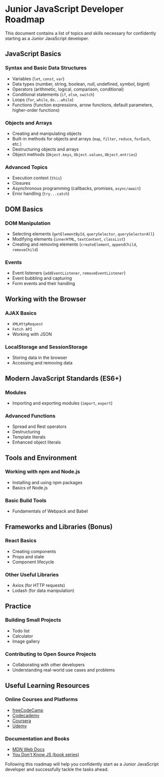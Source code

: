 # Junior JavaScript Developer Roadmap

This document contains a list of topics and skills necessary for confidently starting as a Junior JavaScript developer.

## JavaScript Basics

### Syntax and Basic Data Structures
- Variables (`let`, `const`, `var`)
- Data types (number, string, boolean, null, undefined, symbol, bigint)
- Operators (arithmetic, logical, comparison, conditional)
- Conditional statements (`if`, `else`, `switch`)
- Loops (`for`, `while`, `do...while`)
- Functions (function expressions, arrow functions, default parameters, higher-order functions)

### Objects and Arrays
- Creating and manipulating objects
- Built-in methods for objects and arrays (`map`, `filter`, `reduce`, `forEach`, etc.)
- Destructuring objects and arrays
- Object methods (`Object.keys`, `Object.values`, `Object.entries`)

### Advanced Topics
- Execution context (`this`)
- Closures
- Asynchronous programming (callbacks, promises, `async/await`)
- Error handling (`try...catch`)

## DOM Basics

### DOM Manipulation
- Selecting elements (`getElementById`, `querySelector`, `querySelectorAll`)
- Modifying elements (`innerHTML`, `textContent`, `classList`)
- Creating and removing elements (`createElement`, `appendChild`, `removeChild`)

### Events
- Event listeners (`addEventListener`, `removeEventListener`)
- Event bubbling and capturing
- Form events and their handling

## Working with the Browser

### AJAX Basics
- `XMLHttpRequest`
- `Fetch API`
- Working with JSON

### LocalStorage and SessionStorage
- Storing data in the browser
- Accessing and removing data

## Modern JavaScript Standards (ES6+)

### Modules
- Importing and exporting modules (`import`, `export`)

### Advanced Functions
- Spread and Rest operators
- Destructuring
- Template literals
- Enhanced object literals

## Tools and Environment

### Working with npm and Node.js
- Installing and using npm packages
- Basics of Node.js

### Basic Build Tools
- Fundamentals of Webpack and Babel

## Frameworks and Libraries (Bonus)

### React Basics
- Creating components
- Props and state
- Component lifecycle

### Other Useful Libraries
- Axios (for HTTP requests)
- Lodash (for data manipulation)

## Practice

### Building Small Projects
- Todo list
- Calculator
- Image gallery

### Contributing to Open Source Projects
- Collaborating with other developers
- Understanding real-world use cases and problems

## Useful Learning Resources

### Online Courses and Platforms
- [freeCodeCamp](https://www.freecodecamp.org/)
- [Codecademy](https://www.codecademy.com/)
- [Coursera](https://www.coursera.org/)
- [Udemy](https://www.udemy.com/)

### Documentation and Books
- [MDN Web Docs](https://developer.mozilla.org/)
- [You Don't Know JS (book series)](https://github.com/getify/You-Dont-Know-JS)

Following this roadmap will help you confidently start as a Junior JavaScript developer and successfully tackle the tasks ahead.
